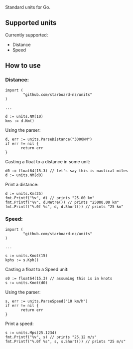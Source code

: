 Standard units for Go.

## Supported units

Currently supported:
 * Distance
 * Speed

## How to use

### Distance:

```
import (
        "github.com/starboard-nz/units"
)

...

d := units.NM(10)
kms := d.Km()

```

Using the parser:

```
d, err := units.ParseDistance("3000NM")
if err != nil {
       return err
}
```

Casting a float to a distance in some unit:

```
d0 := float64(15.3) // let's say this is nautical miles
d := units.NM(d0)
```

Print a distance:

```
d := units.Km(25)
fmt.Printf("%v", d) // prints "25.00 km"
fmt.Printf("%v", d.Metre()) // prints "25000.00 km"
fmt.Printf("%.0f %s", d, d.Short()) // prints "25 km"
```

### Speed:

```
import (
        "github.com/starboard-nz/units"
)

...

s := units.Knot(15)
kphs := s.Kph()

```

Casting a float to a Speed unit:

```
s0 := float64(15.3) // assuming this is in knots
s := units.Knot(d0)
```

Using the parser:

```
s, err := units.ParseSpeed("10 km/h")
if err != nil {
       return err
}
```

Print a speed:

```
s := units.Mps(25.1234)
fmt.Printf("%v", s) // prints "25.12 m/s"
fmt.Printf("%.0f %s", s, s.Short()) // prints "25 m/s"
```